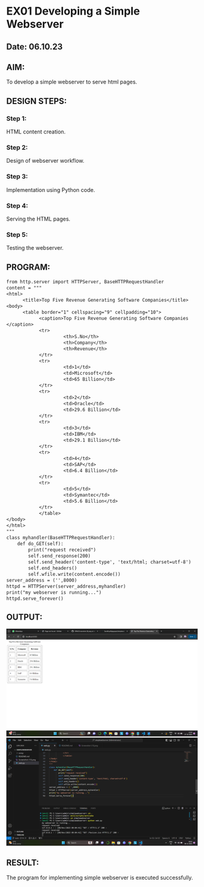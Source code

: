 # EX01 Developing a Simple Webserver
## Date: 06.10.23

## AIM:
To develop a simple webserver to serve html pages.

## DESIGN STEPS:
### Step 1: 
HTML content creation.

### Step 2:
Design of webserver workflow.

### Step 3:
Implementation using Python code.

### Step 4:
Serving the HTML pages.

### Step 5:
Testing the webserver.

## PROGRAM:
```
from http.server import HTTPServer, BaseHTTPRequestHandler
content = """
<html>
      <title>Top Five Revenue Generating Software Companies</title>
<body>
      <table border="1" cellspacing="9" cellpadding="10">
            <caption>Top Five Revenue Generating Software Companies </caption>
            <tr>
                     <th>S.No</th>
                     <th>Company</th>
                     <th>Revenue</th>
            </tr>
            <tr>
                     <td>1</td>
                     <td>Microsoft</td>
                     <td>65 Billion</td>
            </tr>
            <tr>
                     <td>2</td>
                     <td>Oracle</td>
                     <td>29.6 Billion</td>
            </tr>
            <tr>
                     <td>3</td>
                     <td>IBM</td>
                     <td>29.1 Billion</td>
            </tr>
            <tr>
                     <td>4</td>
                     <td>SAP</td>
                     <td>6.4 Billion</td>
            </tr>
            <tr>
                     <td>5</td>
                     <td>Symantec</td>
                     <td>5.6 Billion</td>
            </tr>
            </table>
</body>
</html>
"""
class myhandler(BaseHTTPRequestHandler):
    def do_GET(self):
        print("request received")
        self.send_response(200)
        self.send_header('content-type', 'text/html; charset=utf-8')
        self.end_headers()
        self.wfile.write(content.encode())
server_address = ('',8000)
httpd = HTTPServer(server_address,myhandler)
print("my webserver is running...")
httpd.serve_forever()
```

## OUTPUT:
![Alt text](<Screenshot (13).png>)
![Alt text](companies.png)
## RESULT:
The program for implementing simple webserver is executed successfully.
